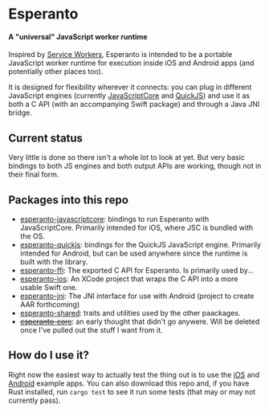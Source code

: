 # Esperanto

#### A "universal" JavaScript worker runtime

Inspired by [Service Workers](https://developer.mozilla.org/en-US/docs/Web/API/Service_Worker_API), Esperanto is intended to be a portable JavaScript worker runtime for execution inside iOS and Android apps (and potentially other places too).

It is designed for flexibility wherever it connects: you can plug in different JavaScript engines (currently [JavaScriptCore](https://developer.apple.com/documentation/javascriptcore) and [QuickJS](https://bellard.org/quickjs/)) and use it as both a C API (with an accompanying Swift package) and through a Java JNI bridge.

## Current status

Very little is done so there isn't a whole lot to look at yet. But very basic bindings to both JS engines and both output APIs are working, though not in their final form.

## Packages into this repo

- [esperanto-javascriptcore](https://github.com/alastaircoote/esperanto/tree/master/esperanto-javascriptcore): bindings to run Esperanto with JavaScriptCore. Primarily intended for iOS, where JSC is bundled with the OS.
- [esperanto-quickjs](https://github.com/alastaircoote/esperanto/tree/master/esperanto-quickjs): bindings for the QuickJS JavaScript engine. Primarily intended for Android, but can be used anywhere since the runtime is built with the library.
- [esperanto-ffi](https://github.com/alastaircoote/esperanto/tree/master/esperanto-ffi): The exported C API for Esperanto. Is primarily used by...
- [esperanto-ios](https://github.com/alastaircoote/esperanto/tree/master/esperanto-ios): An XCode project that wraps the C API into a more usable Swift one.
- [esperanto-jni](https://github.com/alastaircoote/esperanto/tree/master/esperanto-ffi): The JNI interface for use with Android (project to create AAR forthcoming)
- [esperanto-shared](https://github.com/alastaircoote/esperanto/tree/master/esperanto-shared): traits and utilities used by the other paackages.
- [~~esperanto-core~~](https://github.com/alastaircoote/esperanto/tree/master/esperanto-core): an early thought that didn't go anywere. Will be deleted once I've pulled out the stuff I want from it.

## How do I use it?

Right now the easiest way to actually test the thing out is to use the [iOS](https://github.com/alastaircoote/esperanto-example-ios) and [Android](https://github.com/alastaircoote/esperanto-example-android) example apps. You can also download this repo and, if you have Rust installed, run `cargo test` to see it run some tests (that may or may not currently pass).

